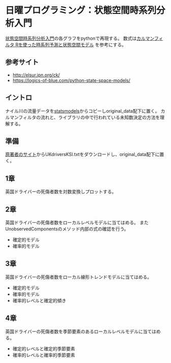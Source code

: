 # 日曜プログラミング：状態空間時系列分析入門

[状態空間時系列分析入門](https://www.kinokuniya.co.jp/f/dsg-01-9784916092922)の各グラフをpythonで再現する。
数式は[カルマンフィルタ Rを使った時系列予測と状態空間モデル](http://www.kyoritsu-pub.co.jp/bookdetail/9784320112537) を参考にする。

## 参考サイト
* http://elsur.jpn.org/ck/
* https://logics-of-blue.com/python-state-space-models/

## イントロ
ナイル川の流量データを[statsmodels](https://github.com/statsmodels/statsmodels/blob/master/statsmodels/datasets/nile/nile.csv)からコピーしoriginal_data配下に置く。
カルマンフィルタの流れと、ライブラリの中で行われている未知数決定の方法を理解する。

## 準備
[原著者のサイト](http://www.ssfpack.com/CKbook.html)からUKdriversKSI.txtをダウンロードし、original_data配下に置く。

## 1章
英国ドライバーの死傷者数を対数変換しプロットする。

## 2章
英国ドライバーの死傷者数をローカルレベルモデルに当てはめる。
またUnobservedComponentsのメソッド内部の式の確認を行う。
* 確定的モデル
* 確率的モデル

## 3章
英国ドライバーの死傷者数をローカル線形トレンドモデルに当てはめる。
* 確定的モデル
* 確率的モデル
* 確率的レベルと確定的傾き

## 4章
英国ドライバーの死傷者数を季節要素のあるローカルレベルモデルに当てはめる。
* 確定的レベルと確定的季節要素
* 確率的レベルと確率的季節要素